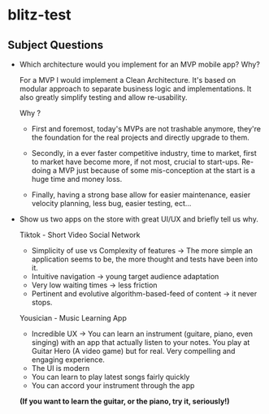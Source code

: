 # blitz-test

## Subject Questions

* Which architecture would you implement for an MVP mobile app? Why?

  For a MVP I would implement a Clean Architecture. It's based on modular approach to separate business logic and implementations. It also greatly simplify testing and allow re-usability.

  Why ?

    - First and foremost, today's MVPs are not trashable anymore, they're the foundation for the real projects and directly upgrade to them.

    - Secondly, in a ever faster competitive industry, time to market, first to market have become more, if not most, crucial to start-ups. Re-doing a MVP just because of some mis-conception at the start is a huge time and money loss.

    - Finally, having a strong base allow for easier maintenance, easier velocity planning, less bug, easier testing, ect...

* Show us two apps on the store with great UI/UX and briefly tell us why.

  Tiktok - Short Video Social Network

    - Simplicity of use vs Complexity of features -> The more simple an application seems to be, the more thought and tests have been into it.
    - Intuitive navigation -> young target audience adaptation
    - Very low waiting times -> less friction
    - Pertinent and evolutive algorithm-based-feed of content -> it never stops.

  Yousician - Music Learning App

    - Incredible UX -> You can learn an instrument (guitare, piano, even singing) with an app that actually listen to your notes. You play at Guitar Hero (A video game) but for real. Very compelling and engaging experience.
    - The UI is modern
    - You can learn to play latest songs fairly quickly
    - You can accord your instrument through the app

  <b>(If you want to learn the guitar, or the piano, try it, seriously!)</b>

    

